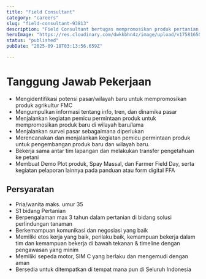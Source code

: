 ```yaml
---
title: "Field Consultant"
category: "careers"
slug: "field-consultant-93813"
description: "Field Consultant bertugas mempromosikan produk pertanian, melakukan survei lapangan, mendampingi petani, serta mengelola program dan kegiatan edukasi."
heroImage: "https://res.cloudinary.com/dwkkbhn4z/image/upload/v1758165014/uploads/ehjc7qhtlouxmvyrgdre.png"
status: "published"
pubDate: "2025-09-18T03:13:56.659Z"

---
```


# Tanggung Jawab Pekerjaan
- Mengidentifikasi potensi pasar/wilayah baru untuk mempromosikan produk agrikultur FMC
- Mengumpulkan informasi tentang info, tren, dan dinamika pasar
- Menjalankan kegiatan pemicu permintaan produk untuk mempromosikan produk baru di wilayah baru/lama
- Menjalankan survei pasar sebagaimana diperlukan
- Merencanakan dan menjalankan kegiatan pemicu permintaan produk untuk pengembangan produk baru dan wilayah baru.
- Bekerja sama antar tim lapangan dan melakukan transfer pengetahuan ke petani
- Membuat Demo Plot produk, Spay Massal, dan Farmer Field Day, serta kegiatan pelaporan lainnya pada panduan atau form digital FFA

## Persyaratan
- Pria/wanita maks. umur 35
- S1 bidang Pertanian
- Berpengalaman max 3 tahun dalam pertanian di bidang solusi perlindungan tanaman
- Berkemampuan komunikasi dan negosiasi yang baik
- Memiliki etos kerja yang baik, perilaku baik, kemampuan bekerja dalam tim dan kemampuan bekerja di bawah tekanan & timeline dengan pengawasan yang minim
- Memiliki sepeda motor, SIM C yang berlaku dan mengemudi dengan aman
- Bersedia untuk ditempatkan di tempat mana pun di Seluruh Indonesia